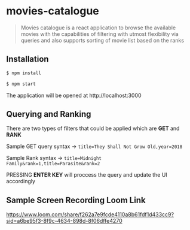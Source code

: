 # movies-catalogue

> Movies catalogue is a react application to browse the available movies with the capabilities of filtering with utmost flexibility via queries and also supports sorting of movie list based on the ranks

## Installation

```bash
$ npm install
```

```bash
$ npm start
```

The application will be opened at http://localhost:3000

## Querying and Ranking

There are two types of filters that could be applied which are **GET** and **RANK**

Sample GET query syntax -> ```title=They Shall Not Grow Old,year=2018 ```

Sample Rank syntax -> ```title=Midnight Family&rank=1,title=Parasite&rank=2```

PRESSING **ENTER KEY** will proccess the query and update the UI accordingly

## Sample Screen Recording Loom Link

https://www.loom.com/share/f262a7e9fcde4110a8b61fdf1d433cc9?sid=a6be95f3-8f9c-4634-898d-8f06dffe4270

